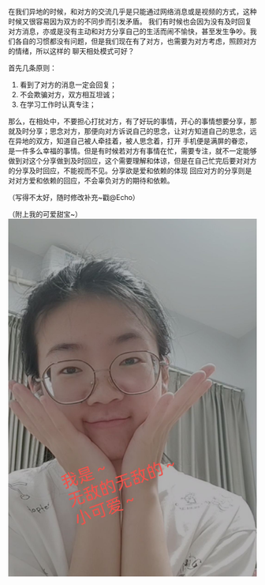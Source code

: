 
在我们异地的时候，和对方的交流几乎是只能通过网络消息或是视频的方式，这种时候又很容易因为双方的不同步而引发矛盾。
我们有时候也会因为没有及时回复对方消息，亦或是没有主动和对方分享自己的生活而闹不愉快，甚至发生争吵。我们各自的习惯都没有问题，但是我们现在有了对方，也需要为对方考虑，照顾对方的情绪，所以这样的
聊天相处模式可好？

首先几条原则：
1. 看到了对方的消息一定会回复；
2. 不会欺骗对方，双方相互坦诚；
3. 在学习工作时认真专注；

那么，在相处中，不要担心打扰对方，有了好玩的事情，开心的事情想要分享，那就及时分享；思念对方，那便向对方诉说自己的思念，让对方知道自己的思念，远在异地的双方，知道自己被人牵挂着，被人思念着，打开
手机便是满屏的眷恋，是一件多么幸福的事情。但是有时候若对方有事情在忙，需要专注，就不一定能够做到对这个分享做到及时回应，这个需要理解和体谅，但是在自己忙完后要对对方的分享及时回应，不能视而不见。分享欲是爱和依赖的体现
回应对方的分享则是对对方爱和依赖的回应，不会辜负对方的期待和依赖。

（写得不太好，随时修改补充~戳@Echo）

（附上我的可爱甜宝~）
![我的可爱甜宝](pic.png ':size=35%')